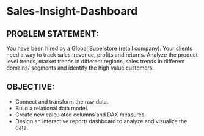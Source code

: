 # Sales-Insight-Dashboard

## PROBLEM STATEMENT:

You have been hired by a Global Superstore (retail company). Your clients need a way to track sales, revenue, profits and returns. Analyze the product level trends, market trends in different regions, sales trends in different domains/ segments and identify the high value customers.

## OBJECTIVE:
- Connect and transform the raw data. 
- Build a relational data model.
- Create new calculated columns and DAX measures.
- Design an interactive report/ dashboard to analyze and visualize the data.
